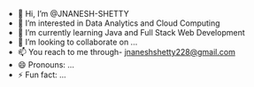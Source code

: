 - 👋 Hi, I’m @JNANESH-SHETTY
- 👀 I’m interested in Data Analytics and Cloud Computing
- 🌱 I’m currently learning Java and Full Stack Web Development
- 💞️ I’m looking to collaborate on ...
- 📫 You reach to me through- jnaneshshetty228@gmail.com
- 😄 Pronouns: ...
- ⚡ Fun fact: ...

<!---
JNANESH-SHETTY/JNANESH-SHETTY is a ✨ special ✨ repository because its `README.md` (this file) appears on your GitHub profile.
You can click the Preview link to take a look at your changes.
--->
